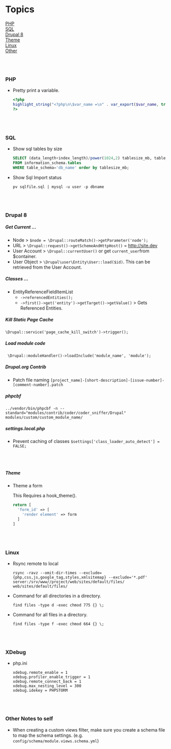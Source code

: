 # Topics
[PHP](#php)  
[SQL](#sql)  
[Drupal 8](#drupal-8)  
[Theme](#theme)  
[Linux](#linux)  
[Other](#other)  

<br>
<br>



### PHP
* Pretty print a variable.
  ```php
  <?php
  highlight_string("<?php\n\$var_name =\n" . var_export($var_name, true) . ";\n?>");
  ?>
  ```

<br>
<br>



### SQL
* Show sql tables by size
  ```sql
  SELECT (data_length+index_length)/power(1024,2) tablesize_mb, table_name 
  FROM information_schema.tables 
  WHERE table_schema='db_name' order by tablesize_mb;
  ```
  
* Show Sql Import status
  ```
  pv sqlfile.sql | mysql -u user -p dbname
  ```

<br>
<br>



### Drupal 8

##### Get Current ...
* Node > `$node = \Drupal::routeMatch()->getParameter('node');`
* URL > `\Drupal::request()->getSchemeAndHttpHost()` = http://site.dev
* User Account > `\Drupal::currentUser()` or get `current_user`from $container.
* User Object > `\Drupal\user\Entity\User::load($id)`. This can be retrieved from the User Account.

##### Classes ...
* EntityReferenceFieldItemList
	* `->referencedEntities();`
	* `->first()->get('entity')->getTarget()->getValue()` > Gets Referenced Entities.

##### Kill Static Page Cache
`\Drupal::service('page_cache_kill_switch')->trigger();`

##### Load module code
` \Drupal::moduleHandler()->loadInclude('module_name', 'module');`

##### Drupal.org Contrib
* Patch file naming `[project_name]-[short-description]-[issue-number]-[comment-number].patch`

##### phpcbf
`../vendor/bin/phpcbf -n --standard="modules/contrib/coder/coder_sniffer/Drupal" modules/custom/custom_module_name/`

##### settings.local.php
* Prevent caching of classes
`$settings['class_loader_auto_detect'] = FALSE;`

<br>
<br>



##### Theme
* Theme a form

  This Requires a hook_theme().
  ```php
  return [
    'form_id' => [
      'render element' => form
    ]
  ]
  ``` 

<br>
<br>



### Linux
* Rsync remote to local

  ```
  rsync -ravz --omit-dir-times --exclude={php,css,js,google_tag,styles,xmlsitemap} --exclude='*.pdf' server:/srv/www//project/web/sites/default/files/ web/sites/default/files/
  ```
  
* Command for all directories in a directory.
  ```
  find files -type d -exec chmod 775 {} \;
  ```
  
* Command for all files in a directory.
  ```
  find files -type f -exec chmod 664 {} \;
  ```
<br>
<br>


### XDebug
* php.ini
  ```
  xdebug.remote_enable = 1 
  xdebug.profiler_enable_trigger = 1 
  xdebug.remote_connect_back = 1 
  xdebug.max_nesting_level = 300 
  xdebug.idekey = PHPSTORM
  ```
  
<br>
<br>


### Other Notes to self
* When creating a custom views filter, make sure you create a schema file to map the schema settings. (e.g. `config/schema/module.views.schema.yml`)

<br>
<br>
